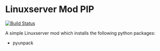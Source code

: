 # Linuxserver Mod PIP
[![Build Status](https://travis-ci.org/eglia/linuxserver-mod-pip.svg?branch=master)](https://travis-ci.org/eglia/linuxserver-mod-pip)

A simple Linuxserver mod which installs the following python packages:
- pyunpack
